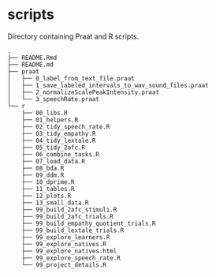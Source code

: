 
# scripts

Directory containing Praat and R scripts.

    .
    ├── README.Rmd
    ├── README.md
    ├── praat
    │   ├── 0_label_from_text_file.praat
    │   ├── 1_save_labeled_intervals_to_wav_sound_files.praat
    │   ├── 2_normalizeScalePeakIntensity.praat
    │   └── 3_speechRate.praat
    └── r
        ├── 00_libs.R
        ├── 01_helpers.R
        ├── 02_tidy_speech_rate.R
        ├── 03_tidy_empathy.R
        ├── 04_tidy_lextale.R
        ├── 05_tidy_2afc.R
        ├── 06_combine_tasks.R
        ├── 07_load_data.R
        ├── 08_bda.R
        ├── 09_ddm.R
        ├── 10_dprime.R
        ├── 11_tables.R
        ├── 12_plots.R
        ├── 13_small_data.R
        ├── 99_build_2afc_stimuli.R
        ├── 99_build_2afc_trials.R
        ├── 99_build_empathy_quotient_trials.R
        ├── 99_build_lextale_trials.R
        ├── 99_explore_learners.R
        ├── 99_explore_natives.R
        ├── 99_explore_natives.html
        ├── 99_explore_speech_rate.R
        └── 99_project_details.R
